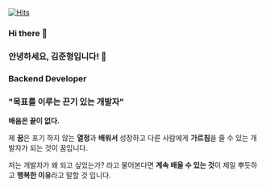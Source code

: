 [![Hits](https://hits.seeyoufarm.com/api/count/incr/badge.svg?url=https%3A%2F%2Fgithub.com%2Fkjh1305&count_bg=%2379C83D&title_bg=%23555555&icon=datadog.svg&icon_color=%23E7E7E7&title=hits&edge_flat=false)](https://hits.seeyoufarm.com)

### Hi there 👋
### 안녕하세요, 김준형입니다! 👋
### **Backend Developer**

### "목표를 이루는 끈기 있는 개발자"

**배움은 끝이 없다.**

제 **꿈**은 포기 하지 않는 **열정**과 **배워서** 성장하고 다른 사람에게 **가르침**을 줄 수 있는 개발자가 되는 것이 꿈입니다.

저는 개발자가 왜 되고 싶었는가? 라고 물어본다면 **계속 배울 수 있는 것**이 제일 뿌듯하고 **행복한 이유**라고 말할 것 입니다.

<!--
**kjh1305/kjh1305** is a ✨ _special_ ✨ repository because its `README.md` (this file) appears on your GitHub profile.

Here are some ideas to get you started:

- 🔭 I’m currently working on ...
- 🌱 I’m currently learning ...
- 👯 I’m looking to collaborate on ...
- 🤔 I’m looking for help with ...
- 💬 Ask me about ...
- 📫 How to reach me: ...
- 😄 Pronouns: ...
- ⚡ Fun fact: ...
-->
